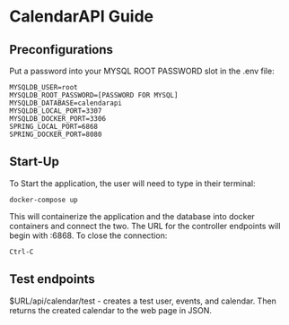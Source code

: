 # CalendarAPI Guide

## Preconfigurations
Put a password into your MYSQL ROOT PASSWORD slot in the .env file:
```
MYSQLDB_USER=root
MYSQLDB_ROOT_PASSWORD=[PASSWORD FOR MYSQL]
MYSQLDB_DATABASE=calendarapi
MYSQLDB_LOCAL_PORT=3307
MYSQLDB_DOCKER_PORT=3306
SPRING_LOCAL_PORT=6868
SPRING_DOCKER_PORT=8080
```

## Start-Up

To Start the application, the user will need to type in their terminal:
```
docker-compose up
```
This will containerize the application and the database into docker containers and connect the two.
The URL for the controller endpoints will begin with :6868.
To close the connection:
```
Ctrl-C
```

## Test endpoints
$URL/api/calendar/test - creates a test user, events, and calendar. Then returns the created calendar to the web page
in JSON.
